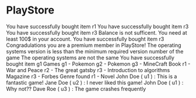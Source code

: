 # PlayStore

You have successfully bought item r1
You have successfully bought item r3
You have successfully bought item r3
Balance is not sufficent. You need at least 100$ in your account.
You have successfully bought item r3
Congradulations you are a premium member in PlayStore!
The operating systems version is less than the minimum required version number of the game
The operating systems are not the same
You have successfully bought item g1
Games
g1 - Pokemon
g2 - Pokemon
g3 - MineCraft
Book
r1 - War and Peace
r2 - The great gatsby
r3 - Introduction to algorithms
Magazine
r3 - Forbes
Genre found r1 - Novel
John Doe ( u1 ) : This is a fantastic game!
	Jane Doe ( u2 ) : I never liked this game!
		John Doe ( u1 ) : Why not??
Dave Roe ( u3 ) : The game crashes frequently
